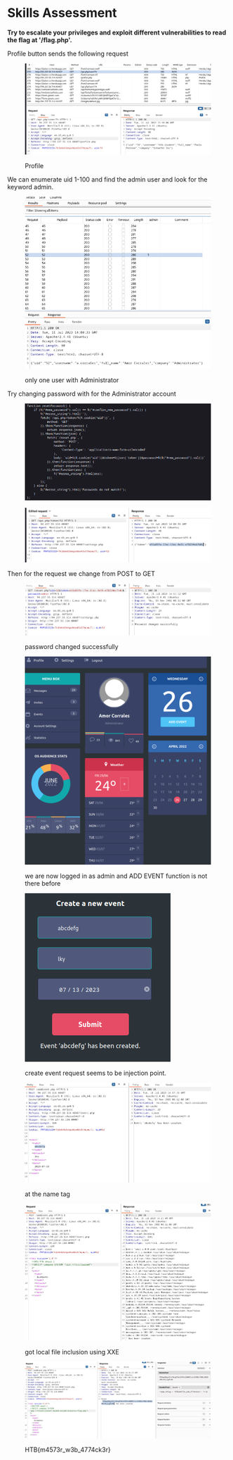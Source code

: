 # Skills Assessment

**Try to escalate your privileges and exploit different vulnerabilities to read the flag at '/flag.php'.**

Profile button sends the following request

<figure><img src="../../../.gitbook/assets/image (35).png" alt=""><figcaption><p>Profile</p></figcaption></figure>

We can enumerate uid 1-100 and find the admin user and look for the keyword admin.

<figure><img src="../../../.gitbook/assets/image (103).png" alt=""><figcaption><p>only one user with Administrator</p></figcaption></figure>

Try changing password with for the Administrator account

<figure><img src="../../../.gitbook/assets/image (61).png" alt=""><figcaption></figcaption></figure>

<figure><img src="../../../.gitbook/assets/image (6).png" alt=""><figcaption></figcaption></figure>

Then for the request we change from POST to GET

<figure><img src="../../../.gitbook/assets/image (96).png" alt=""><figcaption><p>password changed successfully</p></figcaption></figure>

<figure><img src="../../../.gitbook/assets/image (14).png" alt=""><figcaption><p>we are now logged in as admin and ADD EVENT function is not there before</p></figcaption></figure>

<figure><img src="../../../.gitbook/assets/image (95).png" alt=""><figcaption><p>create event request seems to be injection point.</p></figcaption></figure>

<figure><img src="../../../.gitbook/assets/image (64).png" alt=""><figcaption><p>at the name tag</p></figcaption></figure>

<figure><img src="../../../.gitbook/assets/image (104).png" alt=""><figcaption><p>got local file inclusion using XXE</p></figcaption></figure>

<figure><img src="../../../.gitbook/assets/image (18).png" alt=""><figcaption><p>HTB{m4573r_w3b_4774ck3r}</p></figcaption></figure>
